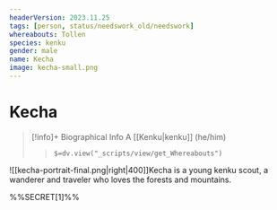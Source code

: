 ```yaml
---
headerVersion: 2023.11.25
tags: [person, status/needswork_old/needswork]
whereabouts: Tollen
species: kenku
gender: male
name: Kecha
image: kecha-small.png
---
```

# Kecha
>[!info]+ Biographical Info
> A [[Kenku|kenku]] (he/him)
>> `$=dv.view("_scripts/view/get_Whereabouts")`

![[kecha-portrait-final.png|right|400]]Kecha is a young kenku scout, a wanderer and traveler who loves the forests and mountains.  

%%SECRET[1]%%
